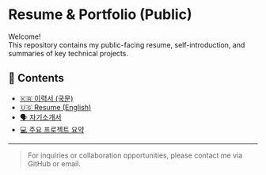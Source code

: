 # Resume & Portfolio (Public)

Welcome!  
This repository contains my public-facing resume, self-introduction, and summaries of key technical projects.

## 📄 Contents

- [🇰🇷 이력서 (국문)](./resume_ko.md)
- [🇺🇸 Resume (English)](./resume_en.md)
- [🗣 자기소개서](./self_intro.md)
- [💻 주요 프로젝트 요약](./project_overview.md)

---

> For inquiries or collaboration opportunities, please contact me via GitHub or email.
